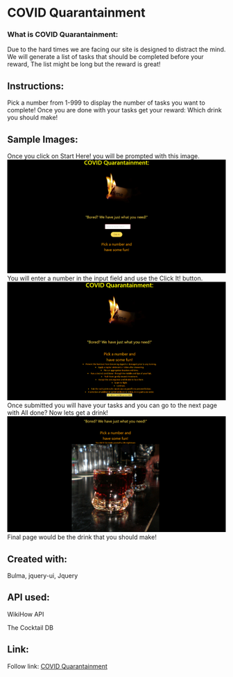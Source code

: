# COVID Quarantainment 

### What is COVID Quarantainment:
Due to the hard times we are facing our site is designed to distract the mind.
We will generate a list of tasks that should be completed before your reward,
The list might be long but the reward is great!

## Instructions:
Pick a number from 1-999 to display the number of tasks you want to complete!
Once you are done with your tasks get your reward: Which drink you should make!
## Sample Images:
Once you click on Start Here! you will be prompted with this image.
![sample-page](/assets/images/sample-page.PNG)
You will enter a number in the input field and use the Click It! button.
![sample-page](/assets/images/sample-page2.PNG)
Once submitted you will have your tasks and you can go to the next page with All done? Now lets get a drink!
![sample-page](/assets/images/sample-page3.PNG)
Final page would be the drink that you should make!

## Created with:
Bulma, jquery-ui, Jquery

## API used:
WikiHow API 

The Cocktail DB

## Link:

 Follow link: [COVID Quarantainment](https://mnevarez01.github.io/tmtg/)


